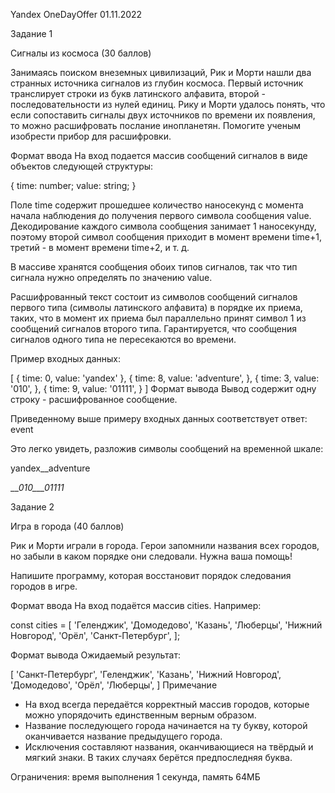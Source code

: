 Yandex OneDayOffer 01.11.2022

Задание 1

Сигналы из космоса (30 баллов)

Занимаясь поиском внеземных цивилизаций, Рик и Морти нашли два странных источника сигналов из глубин космоса. Первый источник транслирует строки из букв латинского алфавита, второй - последовательности из нулей единиц. Рику и Морти удалось понять, что если сопоставить сигналы двух источников по времени их появления, то можно расшифровать послание инопланетян. Помогите ученым изобрести прибор для расшифровки.

Формат ввода
На вход подается массив сообщений сигналов в виде объектов следующей структуры:

{
  time: number;
  value: string;
}

Поле time содержит прошедшее количество наносекунд с момента начала наблюдения до получения первого символа сообщения value. Декодирование каждого символа сообщения занимает 1 наносекунду, поэтому второй символ сообщения приходит в момент времени time+1, третий - в момент времени time+2, и т. д.

В массиве хранятся сообщения обоих типов сигналов, так что тип сигнала нужно определять по значению value.

Расшифрованный текст состоит из символов сообщений сигналов первого типа (символы латинского алфавита) в порядке их приема, таких, что в момент их приема был параллельно принят символ 1 из сообщений сигналов второго типа. Гарантируется, что сообщения сигналов одного типа не пересекаются во времени.

Пример входных данных:

[
  {
    time: 0,
    value: 'yandex'
  },
  {
    time: 8,
    value: 'adventure', 
  },
  {
    time: 3,
    value: '010',
  },
  {
    time: 9,
    value: '01111',
  }
]
Формат вывода
Вывод содержит одну строку - расшифрованное сообщение.

Приведенному выше примеру входных данных соответствует ответ: event

Это легко увидеть, разложив символы сообщений на временной шкале:

yandex__adventure

___010___01111_


Задание 2


Игра в города (40 баллов)

Рик и Морти играли в города. Герои запомнили названия всех городов, но забыли в каком порядке они следовали. Нужна ваша помощь!

Напишите программу, которая восстановит порядок следования городов в игре.

Формат ввода
На вход подаётся массив cities. Например:

const cities = [
    'Геленджик',
    'Домодедово',
    'Казань',
    'Люберцы',
    'Нижний Новгород',
    'Орёл',
    'Санкт-Петербург',
];

Формат вывода
Ожидаемый результат:

[
    'Санкт-Петербург',
    'Геленджик',
    'Казань',
    'Нижний Новгород',
    'Домодедово',
    'Орёл',
    'Люберцы',
]
Примечание
- На вход всегда передаётся корректный массив городов, которые можно упорядочить единственным верным образом.
- Название последующего города начинается на ту букву, которой оканчивается название предыдущего города.
- Исключения составляют названия, оканчивающиеся на твёрдый и мягкий знаки. В таких случаях берётся предпоследняя буква.

Ограничения: время выполнения 1 секунда, память 64МБ
